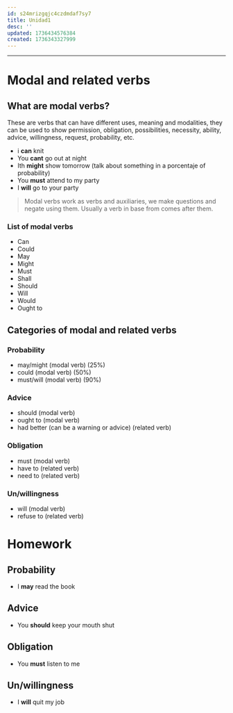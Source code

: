 ```yaml
---
id: s24mrizgqjc4czdmdaf7sy7
title: Unidad1
desc: ''
updated: 1736434576384
created: 1736343327999
---
```

---
# Modal and related verbs
## What are modal verbs?
These are verbs that can have different uses, meaning and modalities, they can be used to show permission, obligation, possibilities, necessity, ability, advice, willingness, request, probability, etc.

- i **can** knit
- You **cant** go out at night
- Ith **might** show tomorrow (talk about something in a porcentaje of probability)
- You **must** attend to my party
- I **will** go to your party

> Modal verbs work as verbs and auxiliaries, we make questions and negate using them. Usually a verb in base from comes after them.

### List of modal verbs
- Can
- Could
- May
- Might
- Must
- Shall
- Should
- Will
- Would
- Ought to

## Categories of modal and related verbs
### Probability
- may/might (modal verb) (25%)
- could (modal verb) (50%)
- must/will (modal verb) (90%)

### Advice
- should (modal verb)
- ought to (modal verb)
- had better (can be a warning or advice) (related verb)

### Obligation
- must (modal verb)
- have to (related verb)
- need to (related verb)

### Un/willingness
- will (modal verb)
- refuse to (related verb)

# Homework
## Probability
- I **may** read the book

## Advice
- You **should** keep your mouth shut

## Obligation
- You **must** listen to me

## Un/willingness
- I **will** quit my job